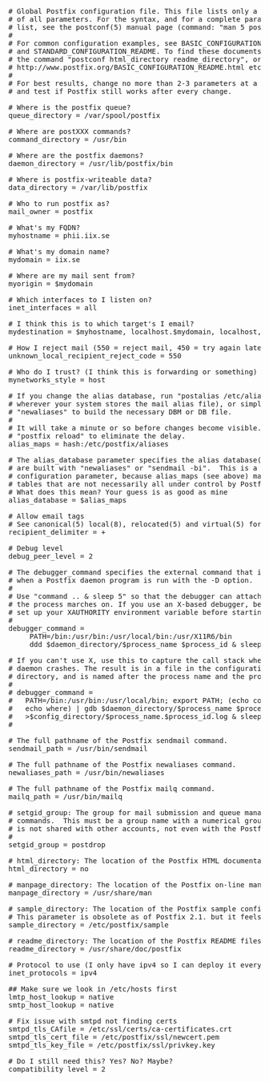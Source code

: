 <pre>
# Global Postfix configuration file. This file lists only a subset
# of all parameters. For the syntax, and for a complete parameter
# list, see the postconf(5) manual page (command: "man 5 postconf").
#
# For common configuration examples, see BASIC_CONFIGURATION_README
# and STANDARD_CONFIGURATION_README. To find these documents, use
# the command "postconf html_directory readme_directory", or go to
# http://www.postfix.org/BASIC_CONFIGURATION_README.html etc.
#
# For best results, change no more than 2-3 parameters at a time,
# and test if Postfix still works after every change.

# Where is the postfix queue?
queue_directory = /var/spool/postfix

# Where are postXXX commands?
command_directory = /usr/bin

# Where are the postfix daemons?
daemon_directory = /usr/lib/postfix/bin

# Where is postfix-writeable data?
data_directory = /var/lib/postfix

# Who to run postfix as?
mail_owner = postfix

# What's my FQDN?
myhostname = phii.iix.se

# What's my domain name?
mydomain = iix.se

# Where are my mail sent from?
myorigin = $mydomain

# Which interfaces to I listen on?
inet_interfaces = all

# I think this is to which target's I email?
mydestination = $myhostname, localhost.$mydomain, localhost, $mydomain

# How I reject mail (550 = reject mail, 450 = try again later)
unknown_local_recipient_reject_code = 550

# Who do I trust? (I think this is forwarding or something)
mynetworks_style = host

# If you change the alias database, run "postalias /etc/aliases" (or
# wherever your system stores the mail alias file), or simply run
# "newaliases" to build the necessary DBM or DB file.
#
# It will take a minute or so before changes become visible.  Use
# "postfix reload" to eliminate the delay.
alias_maps = hash:/etc/postfix/aliases

# The alias_database parameter specifies the alias database(s) that
# are built with "newaliases" or "sendmail -bi".  This is a separate
# configuration parameter, because alias_maps (see above) may specify
# tables that are not necessarily all under control by Postfix.
# What does this mean? Your guess is as good as mine
alias_database = $alias_maps

# Allow email tags
# See canonical(5) local(8), relocated(5) and virtual(5) for effects
recipient_delimiter = +

# Debug level
debug_peer_level = 2

# The debugger_command specifies the external command that is executed
# when a Postfix daemon program is run with the -D option.
#
# Use "command .. & sleep 5" so that the debugger can attach before
# the process marches on. If you use an X-based debugger, be sure to
# set up your XAUTHORITY environment variable before starting Postfix.
#
debugger_command =
	 PATH=/bin:/usr/bin:/usr/local/bin:/usr/X11R6/bin
	 ddd $daemon_directory/$process_name $process_id & sleep 5

# If you can't use X, use this to capture the call stack when a
# daemon crashes. The result is in a file in the configuration
# directory, and is named after the process name and the process ID.
#
# debugger_command =
#	PATH=/bin:/usr/bin:/usr/local/bin; export PATH; (echo cont;
#	echo where) | gdb $daemon_directory/$process_name $process_id 2>&1
#	>$config_directory/$process_name.$process_id.log & sleep 5
#

# The full pathname of the Postfix sendmail command.
sendmail_path = /usr/bin/sendmail

# The full pathname of the Postfix newaliases command.
newaliases_path = /usr/bin/newaliases

# The full pathname of the Postfix mailq command.
mailq_path = /usr/bin/mailq

# setgid_group: The group for mail submission and queue management
# commands.  This must be a group name with a numerical group ID that
# is not shared with other accounts, not even with the Postfix account.
#
setgid_group = postdrop

# html_directory: The location of the Postfix HTML documentation.
html_directory = no

# manpage_directory: The location of the Postfix on-line manual pages.
manpage_directory = /usr/share/man

# sample_directory: The location of the Postfix sample configuration files.
# This parameter is obsolete as of Postfix 2.1. but it feels nice to keep it
sample_directory = /etc/postfix/sample

# readme_directory: The location of the Postfix README files.
readme_directory = /usr/share/doc/postfix

# Protocol to use (I only have ipv4 so I can deploy it everywhere)
inet_protocols = ipv4

## Make sure we look in /etc/hosts first
lmtp_host_lookup = native
smtp_host_lookup = native

# Fix issue with smtpd not finding certs
smtpd_tls_CAfile = /etc/ssl/certs/ca-certificates.crt
smtpd_tls_cert_file = /etc/postfix/ssl/newcert.pem
smtpd_tls_key_file = /etc/postfix/ssl/privkey.key

# Do I still need this? Yes? No? Maybe?
compatibility_level = 2
</pre>
